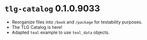 # `tlg-catalog` 0.1.0.9033

-   Reorganize files into `/book` and `/package` for testability purposes.
-   The TLG Catalog is here!
-   Adapted `teal` example to use `teal_data` objects.
